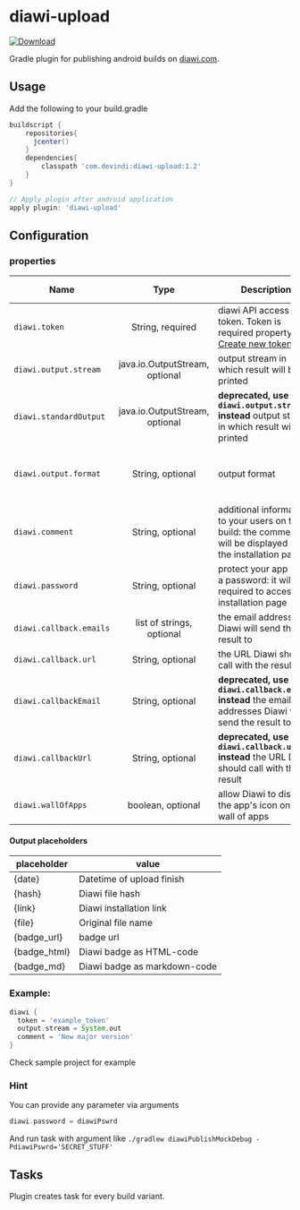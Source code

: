 # diawi-upload
[ ![Download](https://api.bintray.com/packages/devindi/maven/diawi-upload/images/download.svg) ](https://bintray.com/devindi/maven/diawi-upload/_latestVersion)

Gradle plugin for publishing android builds on [diawi.com](https://www.diawi.com/).

## Usage

Add the following to your build.gradle

```groovy
buildscript {
	repositories{
	  jcenter()
	}
	dependencies{
		classpath 'com.devindi:diawi-upload:1.2'
	}
}

// Apply plugin after android application
apply plugin: 'diawi-upload'
```

## Configuration
### properties

| Name   |      Type      |  Description |Default value|
|----------|:-------------:|------|----|
| `diawi.token` |  String, required | diawi API access token. Token is required property. [Create new token ](https://dashboard.diawi.com/profile/api)   | null|
| `diawi.output.stream` | java.io.OutputStream, optional| output stream in which result will be printed|`System.out`
| `diawi.standardOutput` |java.io.OutputStream, optional| **deprecated, use `diawi.output.stream` instead** output stream in which result will be printed|null
|`diawi.output.format`|String, optional|output format|`{file} uploaded at {date}. Diawi hash: {hash}`|
| `diawi.comment` | String, optional | additional information to your users on this build: the comment will be displayed on the installation page |null|
| `diawi.password`| String, optional| protect your app with a password: it will be required to access the installation page|null|
|`diawi.callback.emails`|list of strings, optional| the email addresses Diawi will send the result to|empty list|
|`diawi.callback.url`|String, optional|the URL Diawi should call with the result|null|
|`diawi.callbackEmail`|String, optional| **deprecated, use `diawi.callback.emails` instead** the email addresses Diawi will send the result to|null|
|`diawi.callbackUrl`|String, optional| **deprecated, use `diawi.callback.url` instead** the URL Diawi should call with the result|null|
|`diawi.wallOfApps`|boolean, optional|allow Diawi to display the app's icon on the wall of apps|null|

#### Output placeholders
|placeholder|value|
|-|-|
|{date}|Datetime of upload finish|
|{hash}|Diawi file hash|
|{link}|Diawi installation link|
|{file}|Original file name|
|{badge_url}|badge url|
|{badge_html}|Diawi badge as HTML-code|
|{badge_md}|Diawi badge as markdown-code|

### Example:
```groovy
diawi {
  token = 'example_token'
  output.stream = System.out
  comment = 'New major version'
}
```
Check sample project for example

### Hint
You can provide any parameter via arguments
```groovy
diawi.password = diawiPswrd
```
And run task with argument like ```./gradlew diawiPublishMockDebug -PdiawiPswrd='SECRET_STUFF' ```


## Tasks

Plugin creates task for every build variant.
